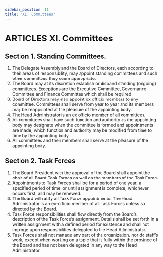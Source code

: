 ```yaml
---
sidebar_position: 11
title: 'XI. Committees'
---
```


# ARTICLES XI. Committees

## Section 1. Standing Committees.

1. The Delegate Assembly and the Board of Directors, each according to their areas of responsibility, may appoint standing committees and such other committees they deem appropriate. 
2. The Board may at its discretion establish or disband standing (ongoing) committees.  Exceptions are the Executive Committee, Governance Committee and Finance Committee which shall be required
3. Board of Directors may also appoint ex officio members to any committee. Committees shall serve from year to year and its members may be reappointed at the pleasure of the appointing body. 
4. The Head Administrator is an ex officio member of all committees.
5. All committees shall have such function and authority as the appointing body may designate when the committee is formed and appointments are made, which function and authority may be modified from time to time by the appointing body. 
6. All committees and their members shall serve at the pleasure of the appointing body. 

## Section 2. Task Forces

1. The Board President with the approval of the Board shall appoint the chair of all Board Task Forces as well as the members of the Task Force.  
2. Appointments to Task Forces shall be for a period of one year, a specified period of time, or until assignment is complete; whichever occurs first, and may be renewed.  
3. The Board will ratify all Task Force appointments.  The Head Administrator is an ex-officio member of all Task Forces unless so directed by the Board.
4. Task Force responsibilities shall flow directly from the Board’s description of the Task Force’s assignment.  Details shall be set forth in a written assignment with a defined period for existence and shall not impinge upon responsibilities delegated to the Head Administrator.
5. Task Forces shall not manage any part of the organization, nor do staff’s work, except when working on a topic that is fully within the province of the Board and has not been delegated in any way to the Head Administrator
